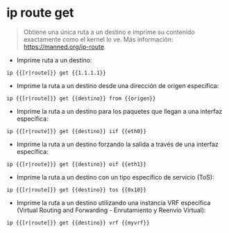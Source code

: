 # ip route get

> Obtiene una única ruta a un destino e imprime su contenido exactamente como el kernel lo ve.
> Más información: <https://manned.org/ip-route>.

- Imprime ruta a un destino:

`ip {{[r|route]}} get {{1.1.1.1}}`

- Imprime la ruta a un destino desde una dirección de origen específica:

`ip {{[r|route]}} get {{destino}} from {{origen}}`

- Imprime la ruta a un destino para los paquetes que llegan a una interfaz específica:

`ip {{[r|route]}} get {{destino}} iif {{eth0}}`

- Imprime la ruta a un destino forzando la salida a través de una interfaz específica:

`ip {{[r|route]}} get {{destino}} oif {{eth1}}`

- Imprime la ruta a un destino con un tipo específico de servicio (ToS):

`ip {{[r|route]}} get {{destino}} tos {{0x10}}`

- Imprime la ruta a un destino utilizando una instancia VRF específica (Virtual Routing and Forwarding - Enrutamiento y Reenvío Virtual):

`ip {{[r|route]}} get {{destino}} vrf {{myvrf}}`
